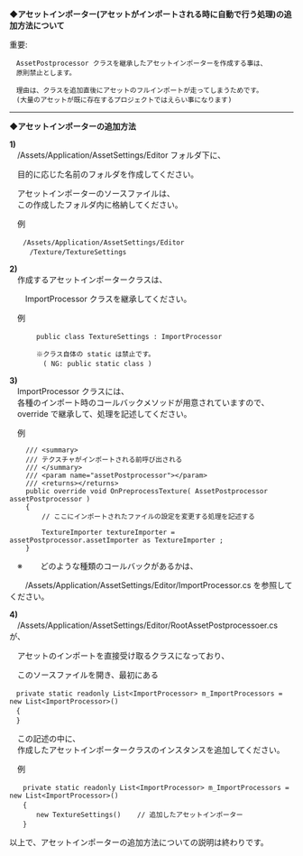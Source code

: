 **◆アセットインポーター(アセットがインポートされる時に自動で行う処理)の追加方法について**


重要:
```
　AssetPostprocessor クラスを継承したアセットインポーターを作成する事は、  
　原則禁止とします。

　理由は、クラスを追加直後にアセットのフルインポートが走ってしまうためです。  
　(大量のアセットが既に存在するプロジェクトではえらい事になります)
```
-----------------------------------------------------------------------------------------------
**◆アセットインポーターの追加方法**


**1)**  
　/Assets/Application/AssetSettings/Editor フォルダ下に、

　目的に応じた名前のフォルダを作成してください。

　アセットインポーターのソースファイルは、  
　この作成したフォルダ内に格納してください。

　例  
 ```
　　/Assets/Application/AssetSettings/Editor  
　　　/Texture/TextureSettings
```

**2)**    
　作成するアセットインポータークラスは、

　　ImportProcessor クラスを継承してください。

　例  
 ```
　　　　public class TextureSettings : ImportProcessor

　　　　※クラス自体の static は禁止です。  
　　　　　( NG: public static class )
```

**3)**  
　ImportProcessor クラスには、  
　各種のインポート時のコールバックメソッドが用意されていますので、  
　override で継承して、処理を記述してください。

　例  
```
	/// <summary>
	/// テクスチャがインポートされる前呼び出される
	/// </summary>
	/// <param name="assetPostprocessor"></param>
	/// <returns></returns>
	public override void OnPreprocessTexture( AssetPostprocessor assetPostprocessor )
	{
		// ここにインポートされたファイルの設定を変更する処理を記述する

		TextureImporter textureImporter = assetPostprocessor.assetImporter as TextureImporter ;
	}
```
　※
　　どのような種類のコールバックがあるかは、

　　/Assets/Application/AssetSettings/Editor/ImportProcessor.cs を参照してください。


**4)**  
　/Assets/Application/AssetSettings/Editor/RootAssetPostprocessoer.cs が、

　アセットのインポートを直接受け取るクラスになっており、

　このソースファイルを開き、最初にある
```
　private static readonly List<ImportProcessor> m_ImportProcessors = new List<ImportProcessor>()
　{
　}
```
　この記述の中に、  
　作成したアセットインポータークラスのインスタンスを追加してください。

　例  
```
　　private static readonly List<ImportProcessor> m_ImportProcessors = new List<ImportProcessor>()
　　{
　　　　new TextureSettings()    // 追加したアセットインポーター
　　}
```


以上で、アセットインポーターの追加方法についての説明は終わりです。


